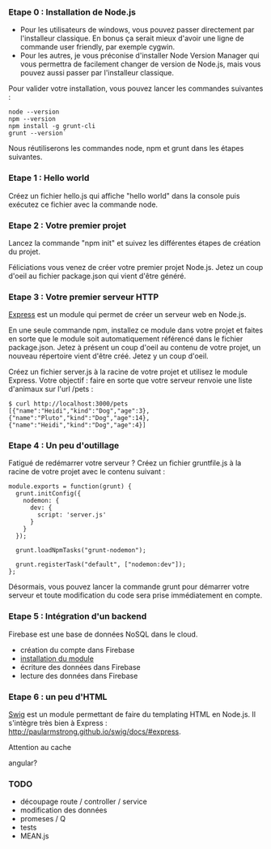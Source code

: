 
### Etape 0 : Installation de Node.js

- Pour les utilisateurs de windows, vous pouvez passer directement par l'installeur classique. En bonus ça serait mieux d'avoir une ligne de commande user friendly, par exemple cygwin.
- Pour les autres, je vous préconise d'installer Node Version Manager qui vous permettra de facilement changer de version de Node.js, mais vous pouvez aussi passer par l'installeur classique.

Pour valider votre installation, vous pouvez lancer les commandes suivantes :

```
node --version
npm --version
npm install -g grunt-cli
grunt --version`
```

Nous réutiliserons les commandes node, npm et grunt dans les étapes suivantes.

### Etape 1 : Hello world

Créez un fichier hello.js qui affiche "hello world" dans la console puis exécutez ce fichier avec la commande node.

### Etape 2 : Votre premier projet

Lancez la commande "npm init" et suivez les différentes étapes de création du projet.

Féliciations vous venez de créer votre premier projet Node.js. Jetez un coup d'oeil au fichier package.json qui vient d'être généré.

### Etape 3 : Votre premier serveur HTTP

[Express](https://github.com/strongloop/express) est un module qui permet de créer un serveur web en Node.js.

En une seule commande npm, installez ce module dans votre projet et faites en sorte que le module soit automatiquement référencé dans le fichier package.json.
Jetez à présent un coup d'oeil au contenu de votre projet, un nouveau répertoire vient d'être créé. Jetez y un coup d'oeil.

Créez un fichier server.js à la racine de votre projet et utilisez le module Express. Votre objectif : faire en sorte que votre serveur
renvoie une liste d'animaux sur l'url /pets :

```
$ curl http://localhost:3000/pets
[{"name":"Heidi","kind":"Dog","age":3},{"name":"Pluto","kind":"Dog","age":14},{"name":"Heidi","kind":"Dog","age":4}]
```

### Etape 4 : Un peu d'outillage

Fatigué de redémarrer votre serveur ? Créez un fichier gruntfile.js à la racine de votre projet avec le contenu suivant :


```
module.exports = function(grunt) {
  grunt.initConfig({
    nodemon: {
      dev: {
        script: 'server.js'
      }
    }
  });

  grunt.loadNpmTasks("grunt-nodemon");

  grunt.registerTask("default", ["nodemon:dev"]);
};
```

Désormais, vous pouvez lancer la commande grunt pour démarrer votre serveur et toute modification du code sera prise immédiatement en compte.


### Etape 5 : Intégration d'un backend

Firebase est une base de données NoSQL dans le cloud.

- création du compte dans Firebase
- [installation du module](https://www.firebase.com/docs/web/quickstart.html)
- écriture des données dans Firebase
- lecture des données dans Firebase

### Etape 6 : un peu d'HTML

[Swig](https://github.com/paularmstrong/swig) est un module permettant de faire du templating HTML en Node.js.
Il s'intègre très bien à Express : http://paularmstrong.github.io/swig/docs/#express.

Attention au cache

angular?

### TODO

- découpage route / controller / service
- modification des données
- promeses / Q
- tests
- MEAN.js